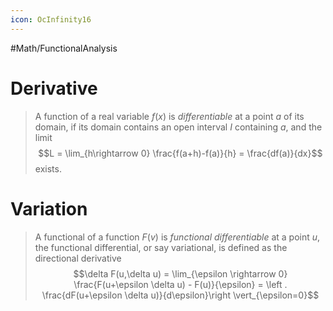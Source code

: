 ```yaml
---
icon: OcInfinity16
---
```


#Math/FunctionalAnalysis 

# Derivative
> A function of a real variable $f(x)$ is *differentiable* at a point $a$ of its domain, if its domain contains an open interval $I$ containing $a$, and the limit
> $$L = \lim_{h\rightarrow 0} \frac{f(a+h)-f(a)}{h} = \frac{df(a)}{dx}$$
> exists.

# Variation
> A functional of a function $F(v)$ is *functional differentiable* at a point $u$, the functional differential, or say variational, is defined as the directional derivative
> $$\delta F(u,\delta u) = \lim_{\epsilon \rightarrow 0} \frac{F(u+\epsilon \delta u) - F(u)}{\epsilon} = \left . \frac{dF(u+\epsilon \delta u)}{d\epsilon}\right \vert_{\epsilon=0}$$
